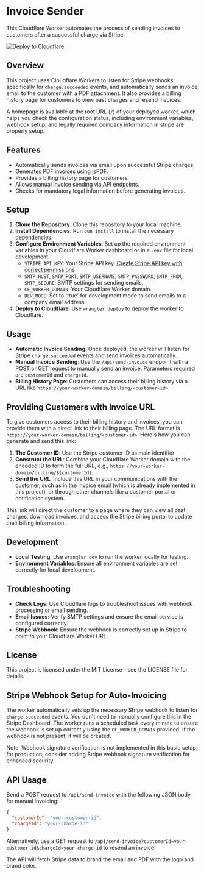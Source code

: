 # Invoice Sender

This Cloudflare Worker automates the process of sending invoices to customers after a successful charge via Stripe.

<a href="https://deploy.workers.cloudflare.com/?url=https://github.com/Cap-go/worker-invoices" target="_blank"><img src="https://deploy.workers.cloudflare.com/button" alt="Deploy to Cloudflare"></a>

## Overview

This project uses Cloudflare Workers to listen for Stripe webhooks, specifically for `charge.succeeded` events, and automatically sends an invoice email to the customer with a PDF attachment. It also provides a billing history page for customers to view past charges and resend invoices.

A homepage is available at the root URL (`/`) of your deployed worker, which helps you check the configuration status, including environment variables, webhook setup, and legally required company information in stripe are properly setup.

## Features

- Automatically sends invoices via email upon successful Stripe charges.
- Generates PDF invoices using jsPDF.
- Provides a billing history page for customers.
- Allows manual invoice sending via API endpoints.
- Checks for mandatory legal information before generating invoices.

## Setup

1. **Clone the Repository**: Clone this repository to your local machine.
2. **Install Dependencies**: Run `bun install` to install the necessary dependencies.
3. **Configure Environment Variables**: Set up the required environment variables in your Cloudflare Worker dashboard or in a `.env` file for local development.
   - `STRIPE_API_KEY`: Your Stripe API key. <a href="https://dashboard.stripe.com/apikeys/create?name=InvoiceWorker&permissions%5B%5D=rak_charge_read&permissions%5B%5D=rak_customer_read&permissions%5B%5D=rak_account_read&permissions%5B%5D=rak_webhook_write" target="_blank">Create Stripe API key with correct permissions</a>
   - `SMTP_HOST`, `SMTP_PORT`, `SMTP_USERNAME`, `SMTP_PASSWORD`, `SMTP_FROM`, `SMTP_SECURE`: SMTP settings for sending emails.
   - `CF_WORKER_DOMAIN`: Your Cloudflare Worker domain.
   - `DEV_MODE`: Set to 'true' for development mode to send emails to a company email address.
4. **Deploy to Cloudflare**: Use `wrangler deploy` to deploy the worker to Cloudflare.

## Usage

- **Automatic Invoice Sending**: Once deployed, the worker will listen for Stripe `charge.succeeded` events and send invoices automatically.
- **Manual Invoice Sending**: Use the `/api/send-invoice` endpoint with a POST or GET request to manually send an invoice. Parameters required are `customerId` and `chargeId`.
- **Billing History Page**: Customers can access their billing history via a URL like `https://your-worker-domain/billing/<customer-id>`.

## Providing Customers with Invoice URL

To give customers access to their billing history and invoices, you can provide them with a direct link to their billing page. The URL format is `https://your-worker-domain/billing/<customer-id>`. Here's how you can generate and send this link:

1. **The Customer ID**: Use the Stripe customer ID as main identifier
2. **Construct the URL**: Combine your Cloudflare Worker domain with the encoded ID to form the full URL, e.g., `https://your-worker-domain/billing/${customerId}`.
3. **Send the URL**: Include this URL in your communications with the customer, such as in the invoice email (which is already implemented in this project), or through other channels like a customer portal or notification system.

This link will direct the customer to a page where they can view all past charges, download invoices, and access the Stripe billing portal to update their billing information.

## Development

- **Local Testing**: Use `wrangler dev` to run the worker locally for testing.
- **Environment Variables**: Ensure all environment variables are set correctly for local development.

## Troubleshooting

- **Check Logs**: Use Cloudflare logs to troubleshoot issues with webhook processing or email sending.
- **Email Issues**: Verify SMTP settings and ensure the email service is configured correctly.
- **Stripe Webhook**: Ensure the webhook is correctly set up in Stripe to point to your Cloudflare Worker URL.

## License

This project is licensed under the MIT License - see the LICENSE file for details.

## Stripe Webhook Setup for Auto-Invoicing

The worker automatically sets up the necessary Stripe webhook to listen for `charge.succeeded` events. You don't need to manually configure this in the Stripe Dashboard. The worker runs a scheduled task every minute to ensure the webhook is set up correctly using the `CF_WORKER_DOMAIN` provided. If the webhook is not present, it will be created.

Note: Webhook signature verification is not implemented in this basic setup; for production, consider adding Stripe webhook signature verification for enhanced security.

## API Usage

Send a POST request to `/api/send-invoice` with the following JSON body for manual invoicing:

```json
{
  "customerId": "your-customer-id",
  "chargeId": "your-charge-id"
}
```

Alternatively, use a GET request to `/api/send-invoice?customerId=your-customer-id&chargeId=your-charge-id` to resend an invoice.

The API will fetch Stripe data to brand the email and PDF with the logo and brand color. 

